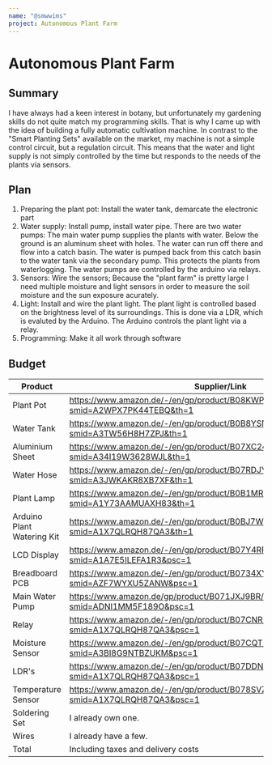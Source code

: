 ```yaml
---
name: "@smwwims"
project: Autonomous Plant Farm
---
```


# Autonomous Plant Farm

## Summary

I have always had a keen interest in botany, but unfortunately my gardening skills do not quite match my programming skills. 
That is why I came up with the idea of building a fully automatic cultivation machine. In contrast to the "Smart Planting Sets" 
available on the market, my machine is not a simple control circuit, but a regulation circuit. This means that the water and light 
supply is not simply controlled by the time but responds to the needs of the plants via sensors.

## Plan

1. Preparing the plant pot:   Install the water tank, demarcate the electronic part
2. Water supply:              Install pump, install water pipe. There are two water pumps: The main water pump supplies the plants with water. Below the ground is an aluminum sheet with holes. The water can run off there and flow into a catch basin. The water is pumped back from this catch basin to the water tank via the secondary pump. This protects the plants from waterlogging. The water pumps are controlled by the arduino via relays.
3. Sensors:                   Wire the sensors; Because the "plant farm" is pretty large I need multiple moisture and light sensors in order to measure the soil moisture and the sun exposure acurately. 
4. Light:                     Install and wire the plant light. The plant light is controlled based on the brightness level of its surroundings. This is done via a LDR, which is evaluted by the Arduino. The Arduino controls the plant light via a relay.
5. Programming:               Make it all work through software

## Budget

| Product                     | Supplier/Link                                                                                | Cost   |
| --------------------------- | -------------------------------------------------------------------------------------------- | ------ |
| Plant Pot                   | https://www.amazon.de/-/en/gp/product/B08KWPGMGY/ref=ewc_pr_img_13?smid=A2WPX7PK44TEBQ&th=1  | $41.69 |
| Water Tank                  | https://www.amazon.de/-/en/gp/product/B0B8YSNG5C/ref=ewc_pr_img_1?smid=A3TW56H8H7ZPJ&th=1    | $26.78 |
| Aluminium Sheet             | https://www.amazon.de/-/en/gp/product/B07XC24C9G/ref=ewc_pr_img_1?smid=A34I19W3628WJL&th=1   | $20.41 |
| Water Hose                  | https://www.amazon.de/-/en/gp/product/B07RDJY6DT/ref=ewc_pr_img_1?smid=A3JWKAKR8XB7XF&th=1   | $12.85 |
| Plant Lamp                  | https://www.amazon.de/-/en/gp/product/B0B1MRYNWR/ref=ewc_pr_img_1?smid=A1Y73AAMUAXH83&th=1   | $25.71 |
| Arduino Plant Watering Kit  | https://www.amazon.de/-/en/gp/product/B0BJ7W59SS/ref=ewc_pr_img_1?smid=A1X7QLRQH87QA3&th=1   | $25.92 |
| LCD Display                 | https://www.amazon.de/-/en/gp/product/B07Y4RFLZ5/ref=ewc_pr_img_1?smid=A1A7E5ILEFA1R3&psc=1  | $15.64 |
| Breadboard PCB              | https://www.amazon.de/-/en/gp/product/B0734XYJPM/ref=ewc_pr_img_1?smid=AZF7WYXU5ZANW&psc=1   | $14.99 |
| Main Water Pump             | https://www.amazon.de/gp/product/B071JXJ9BR/ref=ox_sc_act_title_1?smid=ADNI1MM5F189O&psc=1   | $26.78 |
| Relay                       | https://www.amazon.de/-/en/gp/product/B07CNR7K9B/ref=ewc_pr_img_1?smid=A1X7QLRQH87QA3&psc=1  | $7.49  |
| Moisture Sensor             | https://www.amazon.de/-/en/gp/product/B07CQT5RC8/ref=ewc_pr_img_1?smid=A3BI8G9NTBZUKM&psc=1  | $6.42  |
| LDR's                       | https://www.amazon.de/-/en/gp/product/B07DDNSKLC/ref=ewc_pr_img_1?smid=A1X7QLRQH87QA3&psc=1  | $6.42  |
| Temperature Sensor          | https://www.amazon.de/-/en/gp/product/B078SVZB1X/ref=ewc_pr_img_1?smid=A1X7QLRQH87QA3&psc=1  | $10.17 |
| Soldering Set               | I already own one.                                                                           | -      |
| Wires                       | I already have a few.                                                                        | -      |
| Total                       | Including taxes and delivery costs                                                           | $241,27|
